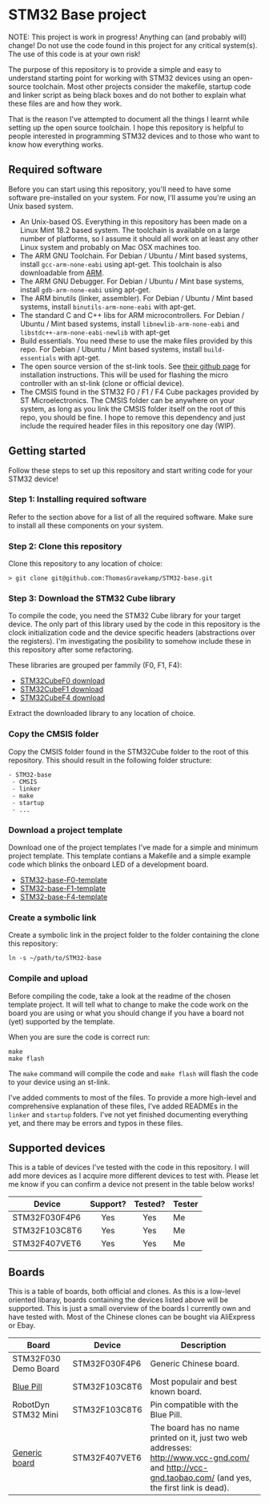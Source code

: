 # STM32 Base project

NOTE: This project is work in progress! Anything can (and probably will) change! Do not use the code found in this project for any critical system(s). The use of this code is at your own risk!

The purpose of this repository is to provide a simple and easy to understand starting point for working with STM32 devices using an open-source toolchain. Most other projects consider the makefile, startup code and linker script as being black boxes and do not bother to explain what these files are and how they work.

That is the reason I've attempted to document all the things I learnt while setting up the open source toolchain. I hope this repository is helpful to people interested in programming STM32 devices and to those who want to know how everything works.

## Required software

Before you can start using this repository, you'll need to have some software pre-installed on your system. For now, I'll assume you're using an Unix based system.

* An Unix-based OS. Everything in this repository has been made on a Linux Mint 18.2 based system. The toolchain is available on a large number of platforms, so I assume it should all work on at least any other Linux system and probably on Mac OSX machines too.
* The ARM GNU Toolchain. For Debian / Ubuntu / Mint based systems, install `gcc-arm-none-eabi` using apt-get. This toolchain is also downloadable from [ARM](https://developer.arm.com/open-source/gnu-toolchain/gnu-rm/downloads).
* The ARM GNU Debugger. For Debian / Ubuntu / Mint base systems, install `gdb-arm-none-eabi` using apt-get.
* The ARM binutils (linker, assembler). For Debian / Ubuntu / Mint based systems, install `binutils-arm-none-eabi` with apt-get.
* The standard C and C++ libs for ARM microcontrollers. For Debian / Ubuntu / Mint based systems, install `libnewlib-arm-none-eabi` and `libstdc++-arm-none-eabi-newlib` with apt-get
* Build essentials. You need these to use the make files provided by this repo. For Debian / Ubuntu / Mint based systems, install `build-essentials` with apt-get.
* The open source version of the st-link tools. See [their github page](https://github.com/texane/stlink) for installation instructions. This will be used for flashing the micro controller with an st-link (clone or official device).
* The CMSIS found in the STM32 F0 / F1 / F4 Cube packages provided by ST Microelectronics. The CMSIS folder can be anywhere on your system, as long as you link the CMSIS folder itself on the root of this repo, you should be fine. I hope to remove this dependency and just include the required header files in this repository one day (WIP).

## Getting started

Follow these steps to set up this repository and start writing code for your STM32 device!

### Step 1: Installing required software

Refer to the section above for a list of all the required software. Make sure to install all these components on your system.

### Step 2: Clone this repository

Clone this repository to any location of choice:

```
> git clone git@github.com:ThomasGravekamp/STM32-base.git
```

### Step 3: Download the STM32 Cube library

To compile the code, you need the STM32 Cube library for your target device. The only part of this library used by the code in this repository is the clock initialization code and the device specific headers (abstractions over the registers). I'm investigating the posibility to somehow include these in this repository after some refactoring.

These libraries are grouped per fammily (F0, F1, F4):

* [STM32CubeF0 download](http://www.st.com/en/embedded-software/stm32cubef0.html)
* [STM32CubeF1 download](http://www.st.com/en/embedded-software/stm32cubef1.html)
* [STM32CubeF4 download](http://www.st.com/en/embedded-software/stm32cubef4.html)

Extract the downloaded library to any location of choice.

### Copy the CMSIS folder

Copy the CMSIS folder found in the STM32Cube folder to the root of this repository. This should result in the following folder structure:

```
- STM32-base
 - CMSIS
 - linker
 - make
 - startup
 - ...
```

### Download a project template

Download one of the project templates I've made for a simple and minimum project template. This template contians a Makefile and a simple example code which blinks the onboard LED of a development board.

* [STM32-base-F0-template](https://github.com/ThomasGravekamp/STM32-base-F0-template)
* [STM32-base-F1-template](https://github.com/ThomasGravekamp/STM32-base-F1-template)
* [STM32-base-F4-template](https://github.com/ThomasGravekamp/STM32-base-F4-template)

### Create a symbolic link

Create a symbolic link in the project folder to the folder containing the clone this repository:

```
ln -s ~/path/to/STM32-base
```

### Compile and upload

Before compiling the code, take a look at the readme of the chosen template project. It will tell what to change to make the code work on the board you are using or what you should change if you have a board not (yet) supported by the template.

When you are sure the code is correct run:

```
make
make flash
```

The `make` command will compile the code and `make flash` will flash the code to your device using an st-link.

I've added comments to most of the files. To provide a more high-level and comprehensive explanation of these files, I've added READMEs in the `linker` and `startup` folders. I've not yet finished documenting everything yet, and there may be errors and typos in these files.

## Supported devices

This is a table of devices I've tested with the code in this repository. I will add more devices as I acquire more different devices to test with. Please let me know if you can confirm a device not present in the table below works!

| Device        | Support? | Tested? | Tester |
| ------------- | :------: | :-----: | ------ |
| STM32F030F4P6 | Yes      | Yes     | Me     |
| STM32F103C8T6 | Yes      | Yes     | Me     |
| STM32F407VET6 | Yes      | Yes     | Me     |

## Boards

This is a table of boards, both official and clones. As this is a low-level oriented libaray, boards containing the devices listed above will be supported. This is just a small overview of the boards I currently own and have tested with. Most of the Chinese clones can be bought via AliExpress or Ebay.

| Board | Device | Description |
| --- | --- | --- |
| STM32F030 Demo Board | STM32F030F4P6 | Generic Chinese board.
| [Blue Pill](http://wiki.stm32duino.com/index.php?title=Blue_Pill) | STM32F103C8T6 | Most populair and best known board.
| RobotDyn STM32 Mini | STM32F103C8T6 |  Pin compatible with the Blue Pill.
| [Generic board](http://wiki.stm32duino.com/index.php?title=Vcc-gnd.com_STM32F407VET6_Mini) | STM32F407VET6 | The board has no name printed on it, just two web addresses: http://www.vcc-gnd.com/ and http://vcc-gnd.taobao.com/ (and yes, the first link is dead).

